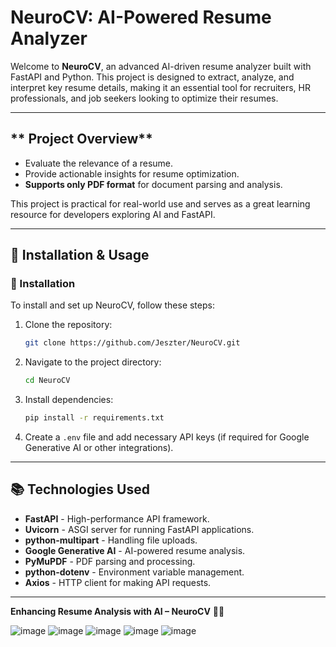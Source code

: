  
# **NeuroCV: AI-Powered Resume Analyzer**

Welcome to **NeuroCV**, an advanced AI-driven resume analyzer built with FastAPI and Python. This project is designed to extract, analyze, and interpret key resume details, making it an essential tool for recruiters, HR professionals, and job seekers looking to optimize their resumes.

---

## ** Project Overview**
- Evaluate the relevance of a resume.
- Provide actionable insights for resume optimization.
- **Supports only PDF format** for document parsing and analysis.

This project is practical for real-world use and serves as a great learning resource for developers exploring AI and FastAPI.

---

## **📖 Installation & Usage**

### **🔧 Installation**
To install and set up NeuroCV, follow these steps:

1. Clone the repository:
   ```bash
   git clone https://github.com/Jeszter/NeuroCV.git
   ```
2. Navigate to the project directory:
   ```bash
   cd NeuroCV
   ```
3. Install dependencies:
   ```bash
   pip install -r requirements.txt
   ```
4. Create a `.env` file and add necessary API keys (if required for Google Generative AI or other integrations).

---

## **📚 Technologies Used**
- **FastAPI** - High-performance API framework.
- **Uvicorn** - ASGI server for running FastAPI applications.
- **python-multipart** - Handling file uploads.
- **Google Generative AI** - AI-powered resume analysis.
- **PyMuPDF** - PDF parsing and processing.
- **python-dotenv** - Environment variable management.
- **Axios** - HTTP client for making API requests.

---

**Enhancing Resume Analysis with AI – NeuroCV** 📄🤖

![image](https://github.com/user-attachments/assets/84fc40aa-e9b1-464c-b2f9-662100eda9d1)
![image](https://github.com/user-attachments/assets/fa1ab473-9717-411b-9bd3-4a699e0db691)
![image](https://github.com/user-attachments/assets/f93e7306-db64-42b1-907c-754c20a93c57)
![image](https://github.com/user-attachments/assets/1964464c-4aa4-4dba-a405-202fb0d242aa)
![image](https://github.com/user-attachments/assets/9c5489b0-3953-4a75-b5f8-0f3847e4d261)


